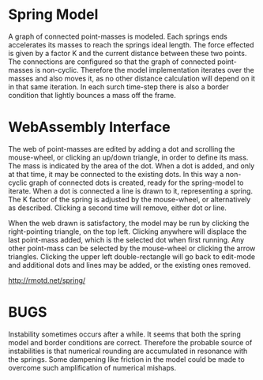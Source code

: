 # Spring Model

A graph of connected point-masses is modeled.
Each springs ends accelerates its masses to reach the springs ideal length.
The force effected is given by a factor K and the current distance between these two points.
The connections are configured so that the graph of connected point-masses is non-cyclic.
Therefore the model implementation iterates over the masses and also moves it,
as no other distance calculation will depend on it in that same iteration.
In each surch time-step there is also a border condition that lightly bounces a mass off the frame.

# WebAssembly Interface

The web of point-masses are edited by adding a dot and scrolling the mouse-wheel,
or clicking an up/down triangle, in order to define its mass.
The mass is indicated by the area of the dot.
When a dot is added, and only at that time, it may be connected to the existing dots.
In this way a non-cyclic graph of connected dots is created,
ready for the spring-model to iterate.
When a dot is connected a line is drawn to it, representing a spring.
The K factor of the spring is adjusted by the mouse-wheel, or alternatively as described.
Clicking a second time will remove, either dot or line.

When the web drawn is satisfactory, the model may be run by clicking the right-pointing
triangle, on the top left.  Clicking anywhere will displace the last point-mass added,
which is the selected dot when first running.  Any other point-mass can be selected by
the mouse-wheel or clicking the arrow triangles.
Clicking the upper left double-rectangle will go back to edit-mode and additional dots
and lines may be added, or the existing ones removed.

<http://rmotd.net/spring/>

# BUGS

Instability sometimes occurs after a while.
It seems that both the spring model and border conditions are correct.
Therefore the probable source of instabilities is that numerical rounding
are accumulated in resonance with the springs.
Some dampening like friction in the model could be made
to overcome such amplification of numerical mishaps.
